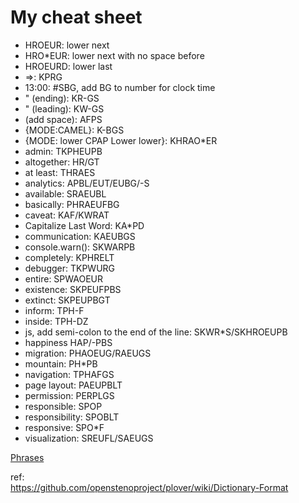 # My cheat sheet

 * HROEUR: lower next
 * HRO*EUR: lower next with no space before
 * HROEURD: lower last
 *  =>: KPRG
 * 13:00: #SBG, add BG to number for clock time
 * " (ending): KR-GS
 * " (leading): KW-GS
 * (add space): AFPS
 * {MODE:CAMEL}: K-BGS
 * {MODE: lower CPAP Lower lower}: KHRAO*ER
 * admin: TKPHEUPB
 * altogether: HR/GT
 * at least: THRAES
 * analytics: APBL/EUT/EUBG/-S
 * available: SRAEUBL
 * basically: PHRAEUFBG
 * caveat: KAF/KWRAT
 * Capitalize Last Word: KA*PD
 * communication: KAEUBGS
 * console.warn(): SKWARPB
 * completely: KPHRELT
 * debugger: TKPWURG
 * entire: SPWAOEUR
 * existence: SKPEUFPBS
 * extinct: SKPEUPBGT
 * inform: TPH-F
 * inside: TPH-DZ
 * js, add semi-colon to the end of the line: SKWR*S/SKHROEUPB
 * happiness HAP/-PBS
 * migration: PHAOEUG/RAEUGS
 * mountain: PH*PB
 * navigation: TPHAFGS
 * page layout: PAEUPBLT
 * permission: PERPLGS
 * responsible: SPOP
 * responsibility: SPOBLT
 * responsive: SPO*F
 * visualization: SREUFL/SAEUGS


[Phrases](Phrases.md)  

ref:  
https://github.com/openstenoproject/plover/wiki/Dictionary-Format